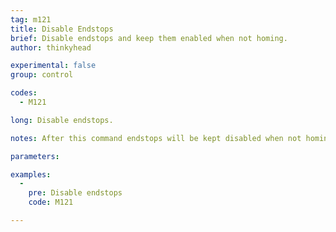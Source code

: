 ```yaml
---
tag: m121
title: Disable Endstops
brief: Disable endstops and keep them enabled when not homing.
author: thinkyhead

experimental: false
group: control

codes:
  - M121

long: Disable endstops.

notes: After this command endstops will be kept disabled when not homing. This may have side-effects if using `ABORT_ON_ENDSTOP_HIT_FEATURE_ENABLED`.

parameters:

examples:
  -
    pre: Disable endstops
    code: M121

---
```

